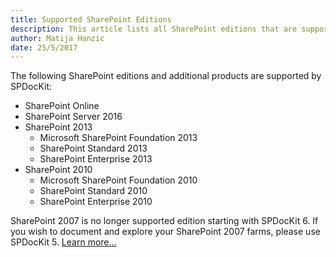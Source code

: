 ```yaml
---
title: Supported SharePoint Editions
description: This article lists all SharePoint editions that are supported by SPDocKit.
author: Matija Hanzic
date: 25/5/2017
---
```

The following SharePoint editions and additional products are supported by SPDocKit:

* SharePoint Online
* SharePoint Server 2016
* SharePoint 2013
  * Microsoft SharePoint Foundation 2013
  * SharePoint Standard 2013
  * SharePoint Enterprise 2013
* SharePoint 2010
  * Microsoft SharePoint Foundation 2010
  * SharePoint Standard 2010
  * SharePoint Enterprise 2010

SharePoint 2007 is no longer supported edition starting with SPDocKit 6. If you wish to document and explore your SharePoint 2007 farms, please use SPDocKit 5.
[Learn more…](https://www.spdockit.com/blog/future-spdockit-sharepoint-2007/)

